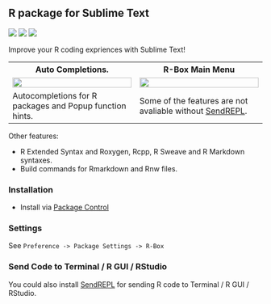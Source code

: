 R package for Sublime Text
------------

<a href="https://packagecontrol.io/packages/R-Box"><img src="https://packagecontrol.herokuapp.com/downloads/R-Box.svg"></a>
<a href="https://www.paypal.com/cgi-bin/webscr?cmd=_donations&amp;business=Randy%2ecs%2elai%40gmail%2ecom&amp;lc=US&amp;item_name=Package&amp;currency_code=USD&amp;bn=PP%2dDonationsBF%3apaypal%2ddonate%2dyellow%2esvg%3aNonHosted" title="Donate to this project using Paypal"><img src="https://img.shields.io/badge/paypal-donate-blue.svg" /></a>
<a href="https://gratipay.com/~randy3k/" title="Donate to this project using Gratipay"><img src="https://img.shields.io/badge/gratipay-donate-yellow.svg" /></a>


Improve your R coding expriences with Sublime Text!

<table>
    <tr>
        <th>Auto Completions.</th>
        <th>R-Box Main Menu</th>
    </tr>
    <tr>
        <td width="50%">
            <img src="https://cloud.githubusercontent.com/assets/1690993/20857883/dd93703a-b906-11e6-92df-c1ee710beff5.gif" width="100%">
        </td>
        <td width="50%">
            <img src="https://cloud.githubusercontent.com/assets/1690993/20857884/e0c7e63c-b906-11e6-83b7-16a24569bc5b.png" width="100%">
        </td>
    </tr>
    <tr>
        <td width="50%">Autocompletions for R packages and Popup function hints.</td>
        <td width="50%">Some of the features are not avaliable without <a href="https://github.com/randy3k/SendREPL">SendREPL</a>.</td>
    </tr>
</table>

Other features:

- R Extended Syntax and Roxygen, Rcpp, R Sweave and R Markdown syntaxes.
- Build commands for Rmarkdown and Rnw files.


### Installation

- Install via [Package Control](https://sublime.wbond.net)

### Settings

See `Preference -> Package Settings -> R-Box`


### Send Code to Terminal / R GUI / RStudio

You could also install [SendREPL](https://github.com/randy3k/SendREPL) for
sending R code to Terminal / R GUI / RStudio.
